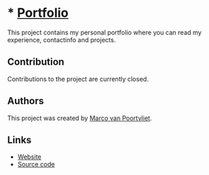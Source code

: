 # * [Portfolio](https://marcovp.nl/)

This project contains my personal portfolio where you can read my experience, contactinfo and projects.

## Contribution
Contributions to the project are currently closed.

## Authors
This project was created by [Marco van Poortvliet](https://github.com/marc0tjevp "GitHub page").

## Links

* [Website](https://marcovp.nl/)
* [Source code](https://github.com/marc0tjevp/portfolio)